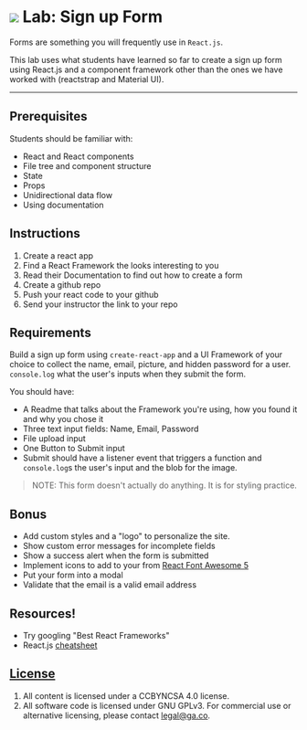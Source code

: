 # ![](https://ga-dash.s3.amazonaws.com/production/assets/logo-9f88ae6c9c3871690e33280fcf557f33.png) Lab: Sign up Form

Forms are something you will frequently use in `React.js`.

This lab uses what students have learned so far to create a sign up form using React.js and a component framework other than the ones we have worked with (reactstrap and Material UI).

---

## Prerequisites

Students should be familiar with:

-   React and React components
-   File tree and component structure
-   State
-   Props
-   Unidirectional data flow
-   Using documentation

## Instructions

1. Create a react app
2. Find a React Framework the looks interesting to you
3. Read their Documentation to find out how to create a form
4. Create a github repo
5. Push your react code to your github
6. Send your instructor the link to your repo

## Requirements

Build a sign up form using `create-react-app` and a UI Framework of your choice to collect the name, email, picture, and hidden password for a user. `console.log` what the user's inputs when they submit the form.

You should have:

* A Readme that talks about the Framework you're using, how you found it and why you chose it
* Three text input fields: Name, Email, Password
* File upload input
* One Button to Submit input
* Submit should have a listener event that triggers a function and `console.log`s the user's input and the blob for the image.

> NOTE: This form doesn't actually do anything. It is for styling practice.

## Bonus

- Add custom styles and a "logo" to personalize the site.
- Show custom error messages for incomplete fields
- Show a success alert when the form is submitted
- Implement icons to add to your from [React Font Awesome 5](https://github.com/FortAwesome/react-fontawesome)
- Put your form into a modal
- Validate that the email is a valid email address

## Resources!

- Try googling "Best React Frameworks"
- React.js [cheatsheet](https://devhints.io/react)

## [License](LICENSE)

1.  All content is licensed under a CC­BY­NC­SA 4.0 license.
1.  All software code is licensed under GNU GPLv3. For commercial use or
    alternative licensing, please contact legal@ga.co.
